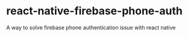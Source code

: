 # react-native-firebase-phone-auth
A way to solve firebase phone authentication issue with react native
